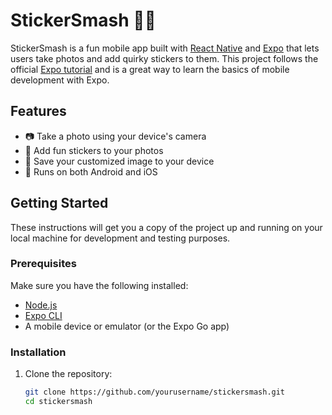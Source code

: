# StickerSmash 📸🎉

StickerSmash is a fun mobile app built with [React Native](https://reactnative.dev/) and [Expo](https://expo.dev/) that lets users take photos and add quirky stickers to them. This project follows the official [Expo tutorial](https://docs.expo.dev/tutorial/) and is a great way to learn the basics of mobile development with Expo.

## Features

- 📷 Take a photo using your device's camera
- 🎨 Add fun stickers to your photos
- 💾 Save your customized image to your device
- 📱 Runs on both Android and iOS

## Getting Started

These instructions will get you a copy of the project up and running on your local machine for development and testing purposes.

### Prerequisites

Make sure you have the following installed:

- [Node.js](https://nodejs.org/)
- [Expo CLI](https://docs.expo.dev/get-started/installation/)
- A mobile device or emulator (or the Expo Go app)

### Installation

1. Clone the repository:
   ```bash
   git clone https://github.com/yourusername/stickersmash.git
   cd stickersmash
